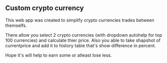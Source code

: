 ## Custom crypto currency

This web app was created to simplify crypto currencies trades between themselfs.

There allow you select 2 crypto currencies (with dropdown autohelp for top 100 currencies) and calculate thier price.
Also you able to take shapshot of currentprice and add it to history table that's show difference in percent.

Hope it's will help to earn some or atleast lose less.
